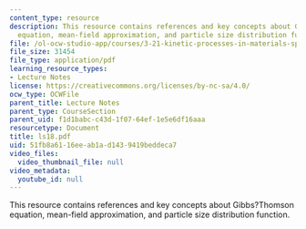 ```yaml
---
content_type: resource
description: This resource contains references and key concepts about Gibbs?Thomson
  equation, mean-field approximation, and particle size distribution function.
file: /ol-ocw-studio-app/courses/3-21-kinetic-processes-in-materials-spring-2006/51fb8a6116eeab1ad1439419beddeca7_ls18.pdf
file_size: 31454
file_type: application/pdf
learning_resource_types:
- Lecture Notes
license: https://creativecommons.org/licenses/by-nc-sa/4.0/
ocw_type: OCWFile
parent_title: Lecture Notes
parent_type: CourseSection
parent_uid: f1d1babc-c43d-1f07-64ef-1e5e6df16aaa
resourcetype: Document
title: ls18.pdf
uid: 51fb8a61-16ee-ab1a-d143-9419beddeca7
video_files:
  video_thumbnail_file: null
video_metadata:
  youtube_id: null
---
```

This resource contains references and key concepts about Gibbs?Thomson equation, mean-field approximation, and particle size distribution function.